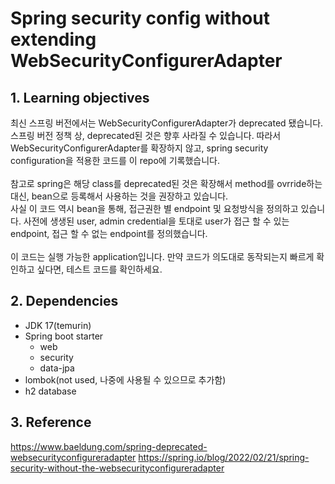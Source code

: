 # Spring security config without extending WebSecurityConfigurerAdapter

## 1. Learning objectives
최신 스프링 버전에서는 WebSecurityConfigurerAdapter가 deprecated 됐습니다.<br/>
스프링 버전 정책 상, deprecated된 것은 향후 사라질 수 있습니다. 따라서 WebSecurityConfigurerAdapter를 확장하지 않고, spring security configuration을 적용한 코드를 이 repo에 기록했습니다.
<br/><br/>
참고로 spring은 해당 class를 deprecated된 것은 확장해서 method를 ovrride하는 대신, bean으로 등록해서 사용하는 것을 권장하고 있습니다.<br/>
사실 이 코드 역시 bean을 통해, 접근권한 별 endpoint 및 요청방식을 정의하고 있습니다. 사전에 생생된 user, admin credential을 토대로 user가 접근 할 수 있는 endpoint, 접근 할 수 없는 endpoint를 정의했습니다.
<br/><br/>
이 코드는 실행 가능한 application입니다. 만약 코드가 의도대로 동작되는지 빠르게 확인하고 싶다면, 테스트 코드를 확인하세요.

## 2. Dependencies
- JDK 17(temurin)
- Spring boot starter
  - web
  - security
  - data-jpa
- lombok(not used, 나중에 사용될 수 있으므로 추가함)
- h2 database

## 3. Reference
https://www.baeldung.com/spring-deprecated-websecurityconfigureradapter
https://spring.io/blog/2022/02/21/spring-security-without-the-websecurityconfigureradapter
